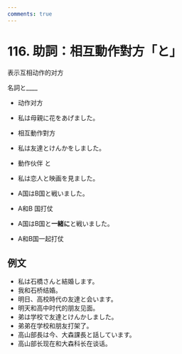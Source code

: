 ```yaml
---
comments: true
---
```


# 116. 助詞：相互動作對方「と」
表示互相动作的对方

名詞と____

- 动作对方
- 私は母親に花をあげました。
- 相互動作對方
- 私は友達とけんかをしました。
- 動作伙伴 と
- 私は恋人と映画を見ました。

- A国はB国と戦いました。
- A和B 国打仗

- A国はB国と**一緒に**と戦いました。
- A和B国一起打仗

## 例文

- 私は石橋さんと結婚します。
- 我和石桥结婚。
- 明日、高校時代の友達と会います。
- 明天和高中时代的朋友见面。
- 弟は学校で友達とけんかしました。
- 弟弟在学校和朋友打架了。
- 高山部長は今、大森課長と話しています。
- 高山部长现在和大森科长在谈话。
